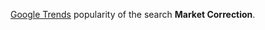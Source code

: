[Google Trends](https://trends.google.co.uk/trends/) popularity of the search **Market Correction**.